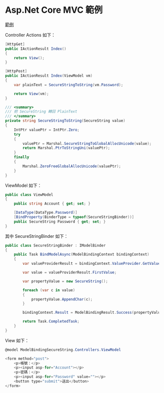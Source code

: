 # Asp.Net Core MVC 範例

[範例](https://github.com/ragnakuei/ModelBindingSecureString/blob/master/ModelBindingSecureString/Controllers/HomeController.cs)

Controller Actions 如下：

```csharp
[HttpGet]
public IActionResult Index()
{
    return View();
}

[HttpPost]
public IActionResult Index(ViewModel vm)
{
    var plainText = SecureStringToString(vm.Password);

    return View(vm);
}

/// <summary>
/// 把 SecureString 轉回 PlainText
/// </summary>
private string SecureStringToString(SecureString value)
{
    IntPtr valuePtr = IntPtr.Zero;
    try
    {
        valuePtr = Marshal.SecureStringToGlobalAllocUnicode(value);
        return Marshal.PtrToStringUni(valuePtr);
    }
    finally
    {
        Marshal.ZeroFreeGlobalAllocUnicode(valuePtr);
    }
}
```

ViewModel 如下：

```csharp
public class ViewModel
{
    public string Account { get; set; }

    [DataType(DataType.Password)]
    [BindProperty(BinderType = typeof(SecureStringBinder))]
    public SecureString Password { get; set; }
}
```

其中 SecureStringBinder 如下：

```csharp
public class SecureStringBinder : IModelBinder
{
    public Task BindModelAsync(ModelBindingContext bindingContext)
    {
        var valueProviderResult = bindingContext.ValueProvider.GetValue(bindingContext.ModelName);

        var value = valueProviderResult.FirstValue;

        var propertyValue = new SecureString();

        foreach (var c in value)
        {
            propertyValue.AppendChar(c);
        }

        bindingContext.Result = ModelBindingResult.Success(propertyValue);

        return Task.CompletedTask;
    }
}
```

View 如下：

```csharp
@model ModelBindingSecureString.Controllers.ViewModel

<form method="post">
    <p>帳號：</p>
    <p><input asp-for="Account"></p>
    <p>密碼：</p>
    <p><input asp-for="Password" value=""></p>
    <button type="submit">送出</button>
</form>

```